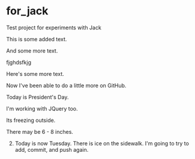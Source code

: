 # for_jack
Test project for experiments with Jack

This is some added text.

And some more text.

fjghdsfkjg

Here's some more text.

Now I've been able to do a little more on GitHub.

Today is President's Day.

I'm working with JQuery too.

Its freezing outside.

There may be 6 - 8 inches.

2. Today is now Tuesday.  There is ice on the sidewalk. I'm going to try to add, commit, and push again.  

 
